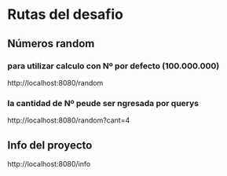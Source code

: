 # Rutas del desafio


## Números random
### para utilizar calculo con Nº por defecto (100.000.000)
http://localhost:8080/random

### la cantidad de Nº peude ser ngresada por querys
 http://localhost:8080/random?cant=4


## Info del proyecto
http://localhost:8080/info

